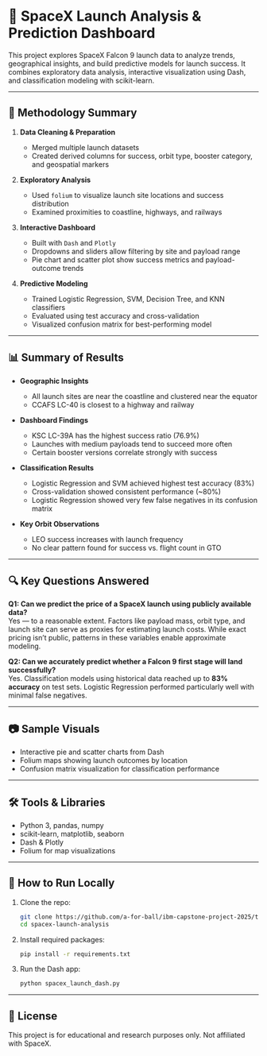 # 🚀 SpaceX Launch Analysis & Prediction Dashboard

This project explores SpaceX Falcon 9 launch data to analyze trends, geographical insights, and build predictive models for launch success. It combines exploratory data analysis, interactive visualization using Dash, and classification modeling with scikit-learn.

---

## 🧭 Methodology Summary

1. **Data Cleaning & Preparation**
   - Merged multiple launch datasets
   - Created derived columns for success, orbit type, booster category, and geospatial markers

2. **Exploratory Analysis**
   - Used `folium` to visualize launch site locations and success distribution
   - Examined proximities to coastline, highways, and railways

3. **Interactive Dashboard**
   - Built with `Dash` and `Plotly`
   - Dropdowns and sliders allow filtering by site and payload range
   - Pie chart and scatter plot show success metrics and payload-outcome trends

4. **Predictive Modeling**
   - Trained Logistic Regression, SVM, Decision Tree, and KNN classifiers
   - Evaluated using test accuracy and cross-validation
   - Visualized confusion matrix for best-performing model

---

## 📊 Summary of Results

- **Geographic Insights**
  - All launch sites are near the coastline and clustered near the equator
  - CCAFS LC-40 is closest to a highway and railway

- **Dashboard Findings**
  - KSC LC-39A has the highest success ratio (76.9%)
  - Launches with medium payloads tend to succeed more often
  - Certain booster versions correlate strongly with success

- **Classification Results**
  - Logistic Regression and SVM achieved highest test accuracy (83%)
  - Cross-validation showed consistent performance (~80%)
  - Logistic Regression showed very few false negatives in its confusion matrix

- **Key Orbit Observations**
  - LEO success increases with launch frequency
  - No clear pattern found for success vs. flight count in GTO

---

## 🔍 Key Questions Answered

**Q1: Can we predict the price of a SpaceX launch using publicly available data?**  
Yes — to a reasonable extent. Factors like payload mass, orbit type, and launch site can serve as proxies for estimating launch costs. While exact pricing isn’t public, patterns in these variables enable approximate modeling.

**Q2: Can we accurately predict whether a Falcon 9 first stage will land successfully?**  
Yes. Classification models using historical data reached up to **83% accuracy** on test sets. Logistic Regression performed particularly well with minimal false negatives.

---

## 📷 Sample Visuals

- Interactive pie and scatter charts from Dash
- Folium maps showing launch outcomes by location
- Confusion matrix visualization for classification performance

---

## 🛠️ Tools & Libraries

- Python 3, pandas, numpy
- scikit-learn, matplotlib, seaborn
- Dash & Plotly
- Folium for map visualizations

---

## 📌 How to Run Locally

1. Clone the repo:
   ```bash
   git clone https://github.com/a-for-ball/ibm-capstone-project-2025/tree/mai
   cd spacex-launch-analysis
   ```

2. Install required packages:
   ```bash
   pip install -r requirements.txt
   ```

3. Run the Dash app:
   ```bash
   python spacex_launch_dash.py
   ```

---

## 📄 License

This project is for educational and research purposes only. Not affiliated with SpaceX.
